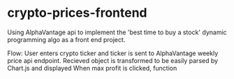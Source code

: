 # crypto-prices-frontend
Using AlphaVantage api to implement the 'best time to buy a stock' dynamic programming algo as a front end project.

Flow:
User enters crypto ticker and ticker is sent to AlphaVantage weekly price api endpoint.
Recieved object is transformed to be easily parsed by Chart.js and displayed
When max profit is clicked, function
